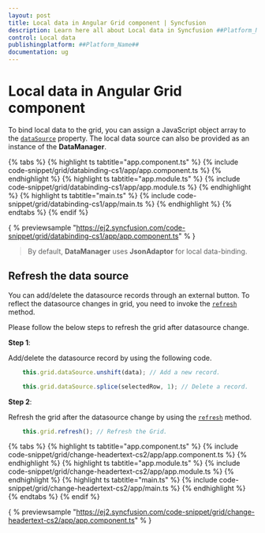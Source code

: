 ```yaml
---
layout: post
title: Local data in Angular Grid component | Syncfusion
description: Learn here all about Local data in Syncfusion ##Platform_Name## Grid component of Syncfusion Essential JS 2 and more.
control: Local data 
publishingplatform: ##Platform_Name##
documentation: ug
---
```


# Local data in Angular Grid component

To bind local data to the grid, you can assign a JavaScript object array to the
[`dataSource`](../../api/grid/#datasource) property. The local data source can also be provided as an instance of the
**DataManager**.

{% tabs %}
{% highlight ts tabtitle="app.component.ts" %}
{% include code-snippet/grid/databinding-cs1/app/app.component.ts %}
{% endhighlight %}
{% highlight ts tabtitle="app.module.ts" %}
{% include code-snippet/grid/databinding-cs1/app/app.module.ts %}
{% endhighlight %}
{% highlight ts tabtitle="main.ts" %}
{% include code-snippet/grid/databinding-cs1/app/main.ts %}
{% endhighlight %}
{% endtabs %}
{% endif %}
  
{ % previewsample "https://ej2.syncfusion.com/code-snippet/grid/databinding-cs1/app/app.component.ts" % }

> By default, **DataManager** uses **JsonAdaptor** for local data-binding.

## Refresh the data source

You can add/delete the datasource records through an external button. To reflect the datasource changes in grid,
you need to invoke the [`refresh`](../../api/grid/#refresh) method.

Please follow the below steps to refresh the grid after datasource change.

**Step 1**:

Add/delete the datasource record by using the following code.

```typescript
    this.grid.dataSource.unshift(data); // Add a new record.

    this.grid.dataSource.splice(selectedRow, 1); // Delete a record.

```

**Step 2**:

Refresh the grid after the datasource change by using the [`refresh`](../../api/grid/#refresh) method.

```typescript
    this.grid.refresh(); // Refresh the Grid.

```

{% tabs %}
{% highlight ts tabtitle="app.component.ts" %}
{% include code-snippet/grid/change-headertext-cs2/app/app.component.ts %}
{% endhighlight %}
{% highlight ts tabtitle="app.module.ts" %}
{% include code-snippet/grid/change-headertext-cs2/app/app.module.ts %}
{% endhighlight %}
{% highlight ts tabtitle="main.ts" %}
{% include code-snippet/grid/change-headertext-cs2/app/main.ts %}
{% endhighlight %}
{% endtabs %}
{% endif %}
  
{ % previewsample "https://ej2.syncfusion.com/code-snippet/grid/change-headertext-cs2/app/app.component.ts" % }